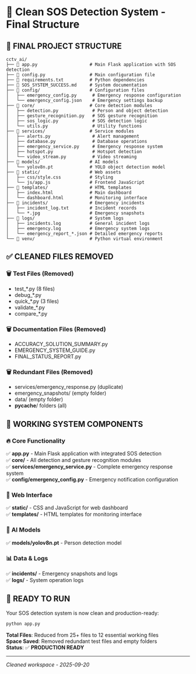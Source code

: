 # 🚀 Clean SOS Detection System - Final Structure

## 📁 **FINAL PROJECT STRUCTURE**

```
cctv_ai/
├── 📄 app.py                    # Main Flask application with SOS detection
├── 📄 config.py                 # Main configuration file
├── 📄 requirements.txt          # Python dependencies
├── 📄 SOS_SYSTEM_SUCCESS.md     # System documentation
├── 📁 config/                   # Configuration files
│   ├── emergency_config.py      # Emergency response configuration
│   └── emergency_config.json    # Emergency settings backup
├── 📁 core/                     # Core detection modules
│   ├── detection.py             # Person and object detection
│   ├── gesture_recognition.py   # SOS gesture recognition
│   ├── sos_logic.py             # SOS detection logic
│   └── utils.py                 # Utility functions
├── 📁 services/                 # Service modules
│   ├── alerts.py                # Alert management
│   ├── database.py              # Database operations
│   ├── emergency_service.py     # Emergency response system
│   ├── hotspot.py               # Hotspot detection
│   └── video_stream.py          # Video streaming
├── 📁 models/                   # AI models
│   └── yolov8n.pt              # YOLO object detection model
├── 📁 static/                   # Web assets
│   ├── css/style.css           # Styling
│   └── js/app.js               # Frontend JavaScript
├── 📁 templates/                # HTML templates
│   ├── index.html              # Main dashboard
│   └── dashboard.html          # Monitoring interface
├── 📁 incidents/                # Emergency incidents
│   ├── incident_log.txt        # Incident records
│   └── *.jpg                   # Emergency snapshots
├── 📁 logs/                     # System logs
│   ├── incidents.log           # General incident logs
│   ├── emergency.log           # Emergency system logs
│   └── emergency_report_*.json # Detailed emergency reports
└── 📁 venv/                     # Python virtual environment
```

## ✅ **CLEANED FILES REMOVED**

### 🗑️ **Test Files (Removed)**
- test_*.py (8 files)
- debug_*.py 
- quick_*.py (3 files)
- validate_*.py
- compare_*.py

### 🗑️ **Documentation Files (Removed)**
- ACCURACY_SOLUTION_SUMMARY.py
- EMERGENCY_SYSTEM_GUIDE.py
- FINAL_STATUS_REPORT.py

### 🗑️ **Redundant Files (Removed)**
- services/emergency_response.py (duplicate)
- emergency_snapshots/ (empty folder)
- data/ (empty folder)
- __pycache__/ folders (all)

## 🎯 **WORKING SYSTEM COMPONENTS**

### 🔥 **Core Functionality**
✅ **app.py** - Main Flask application with integrated SOS detection  
✅ **core/** - All detection and gesture recognition modules  
✅ **services/emergency_service.py** - Complete emergency response system  
✅ **config/emergency_config.py** - Emergency notification configuration  

### 📱 **Web Interface**
✅ **static/** - CSS and JavaScript for web dashboard  
✅ **templates/** - HTML templates for monitoring interface  

### 🤖 **AI Models**
✅ **models/yolov8n.pt** - Person detection model  

### 📊 **Data & Logs**
✅ **incidents/** - Emergency snapshots and logs  
✅ **logs/** - System operation logs  

## 🚀 **READY TO RUN**

Your SOS detection system is now clean and production-ready:

```bash
python app.py
```

**Total Files**: Reduced from 25+ files to 12 essential working files  
**Space Saved**: Removed redundant test files and empty folders  
**Status**: ✅ **PRODUCTION READY**

---
*Cleaned workspace - 2025-09-20*